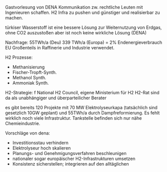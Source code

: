Gastvorlesung von DENA
Kommunikation zw. rechtliche Leuten mit Ingenieuren schaffen. H2 Infra zu pushen und günstiger und realisierbar zu machen.

türkiser Wasserstoff ist eine bessere Lösung zur Weiternutzung von Erdgas, ohne CO2 auszustoßen aber ist noch keine wirkliche Lösung (DENA)

Nachfrage: 55TWh/a (Deu) 339 TWh/a (Europa) = 2% Endenergieverbrauch EU
Großenteils in Raffinerie und Industrie verwendet.

H2 Prozesse:
- Methanisierung
- Fischer-Tropft-Synth.
- Methanol Synth.
- Ammoniak Synth.

H2-Strategie: f
National H2 Council, eigene Ministerium für H2
H2-Rat sind da als unabhängiger und überparteilicher Berater

es gibt bereits 120 Projekte mit 70 MW Elektrolyseurkapa (tatsächlich sind gesetzlich 10GW geplant) und 55TWh/a durch Dampfreformierung. Es fehlt wirklich noch viele Infrastruktur. Tankstelle befinden sich nur nähe Chemieindustrie.

Vorschläge von dena:
- Investitionsstau verhindern
- Elektrolyseur hoch skalieren
- Planungs- und Genehmigungsverfahren beschleunigen
- nationaler sogar europäischer H2-Infrastrukturen umsetzen
- Konsistenz sicherstellen; integrieren auf den alltäglichen